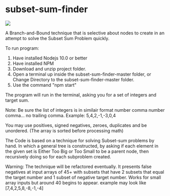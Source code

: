 # subset-sum-finder
[![](https://img.shields.io/github/license/ClintMulligan/subset-sum-finder.svg)](https://github.com/ClintMulligan/subset-sum-finder/blob/master/LICENSE)

A Branch-and-Bound technique that is selective about nodes to create in an attempt to solve the Subset Sum Problem quickly.

To run program:

1. Have installed Nodejs 10.0 or better
2. Have installed NPM
3. Download and unzip project folder.
4. Open a terminal up inside the subset-sum-finder-master folder, or Change Directory to the subset-sum-finder-master folder.
5. Use the command "npm start"

The program will run in the terminal, asking you for a set of integers and target sum.

Note: Be sure the list of integers is in similair format number comma number comma... no trailing comma.
Example: 5,4,2,-1,-3,0,4

You may use positives, signed negatives, zeroes, duplicates and be unordered. (The array is sorted before processing math)

The Code is based on a technique for solving Subset-sum problems by hand. In which a general tree is constructed, by asking if each element in the given set is Either Too Big or Too Small to be a parent node, then recursively doing so for each subproblem created.

Warning: The technique will be refactored eventually. It presents false negatives at input arrays of 45+ with subsets that have 2 subsets that equal the target number and 1 subset of negative target number.  Works for small array inputs but around 40 begins to appear. example may look like [7,4,2,5,8,-8,-1,-4]
